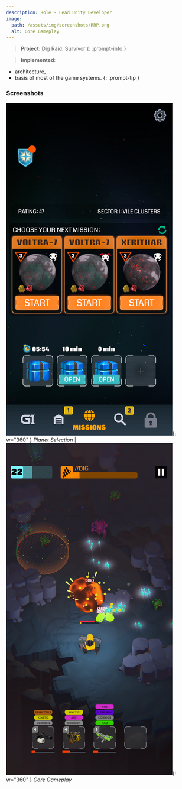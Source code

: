 ```yaml
---
description: Role - Lead Unity Developer
image:
  path: /assets/img/screenshots/RRP.png
  alt: Core Gameplay
---
```


> **Project**: Dig Raid: Survivor
{: .prompt-info } 

> **Implemented**:
- architecture,
- basis of most of the game systems.
{: .prompt-tip } 

### Screenshots

![](/assets/img/screenshots/16RR1.png){: w="360" } _Planet Selection_ | ![](/assets/img/screenshots/17RR2.png){: w="360" } _Core Gameplay_
